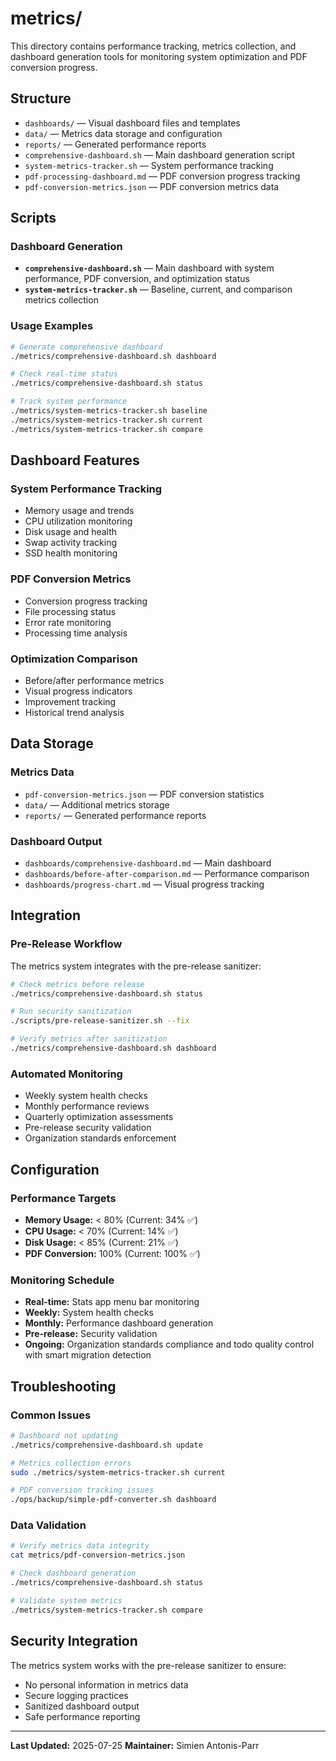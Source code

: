 # metrics/

This directory contains performance tracking, metrics collection, and dashboard generation tools for monitoring system optimization and PDF conversion progress.

## Structure
- `dashboards/` — Visual dashboard files and templates
- `data/` — Metrics data storage and configuration
- `reports/` — Generated performance reports
- `comprehensive-dashboard.sh` — Main dashboard generation script
- `system-metrics-tracker.sh` — System performance tracking
- `pdf-processing-dashboard.md` — PDF conversion progress tracking
- `pdf-conversion-metrics.json` — PDF conversion metrics data

## Scripts

### Dashboard Generation
- **`comprehensive-dashboard.sh`** — Main dashboard with system performance, PDF conversion, and optimization status
- **`system-metrics-tracker.sh`** — Baseline, current, and comparison metrics collection

### Usage Examples
```bash
# Generate comprehensive dashboard
./metrics/comprehensive-dashboard.sh dashboard

# Check real-time status
./metrics/comprehensive-dashboard.sh status

# Track system performance
./metrics/system-metrics-tracker.sh baseline
./metrics/system-metrics-tracker.sh current
./metrics/system-metrics-tracker.sh compare
```

## Dashboard Features

### System Performance Tracking
- Memory usage and trends
- CPU utilization monitoring
- Disk usage and health
- Swap activity tracking
- SSD health monitoring

### PDF Conversion Metrics
- Conversion progress tracking
- File processing status
- Error rate monitoring
- Processing time analysis

### Optimization Comparison
- Before/after performance metrics
- Visual progress indicators
- Improvement tracking
- Historical trend analysis

## Data Storage

### Metrics Data
- `pdf-conversion-metrics.json` — PDF conversion statistics
- `data/` — Additional metrics storage
- `reports/` — Generated performance reports

### Dashboard Output
- `dashboards/comprehensive-dashboard.md` — Main dashboard
- `dashboards/before-after-comparison.md` — Performance comparison
- `dashboards/progress-chart.md` — Visual progress tracking

## Integration

### Pre-Release Workflow
The metrics system integrates with the pre-release sanitizer:
```bash
# Check metrics before release
./metrics/comprehensive-dashboard.sh status

# Run security sanitization
./scripts/pre-release-sanitizer.sh --fix

# Verify metrics after sanitization
./metrics/comprehensive-dashboard.sh dashboard
```

### Automated Monitoring
- Weekly system health checks
- Monthly performance reviews
- Quarterly optimization assessments
- Pre-release security validation
- Organization standards enforcement

## Configuration

### Performance Targets
- **Memory Usage:** < 80% (Current: 34% ✅)
- **CPU Usage:** < 70% (Current: 14% ✅)
- **Disk Usage:** < 85% (Current: 21% ✅)
- **PDF Conversion:** 100% (Current: 100% ✅)

### Monitoring Schedule
- **Real-time:** Stats app menu bar monitoring
- **Weekly:** System health checks
- **Monthly:** Performance dashboard generation
- **Pre-release:** Security validation
- **Ongoing:** Organization standards compliance and todo quality control with smart migration detection

## Troubleshooting

### Common Issues
```bash
# Dashboard not updating
./metrics/comprehensive-dashboard.sh update

# Metrics collection errors
sudo ./metrics/system-metrics-tracker.sh current

# PDF conversion tracking issues
./ops/backup/simple-pdf-converter.sh dashboard
```

### Data Validation
```bash
# Verify metrics data integrity
cat metrics/pdf-conversion-metrics.json

# Check dashboard generation
./metrics/comprehensive-dashboard.sh status

# Validate system metrics
./metrics/system-metrics-tracker.sh compare
```

## Security Integration

The metrics system works with the pre-release sanitizer to ensure:
- No personal information in metrics data
- Secure logging practices
- Sanitized dashboard output
- Safe performance reporting

---

**Last Updated:** 2025-07-25
**Maintainer:** Simien Antonis-Parr
